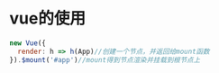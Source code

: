# vue的使用

```javascript
new Vue({
  render: h => h(App)//创建一个节点，并返回给mount函数
}).$mount('#app')//mount得到节点渲染并挂载到根节点上
```

